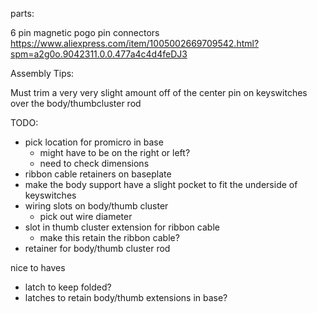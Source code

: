 parts:

6 pin magnetic pogo pin connectors
https://www.aliexpress.com/item/1005002669709542.html?spm=a2g0o.9042311.0.0.477a4c4d4feDJ3

Assembly Tips:

Must trim a very very slight amount off of the center pin on keyswitches over the body/thumbcluster rod

TODO: 

- pick location for promicro in base
  - might have to be on the right or left?
  - need to check dimensions
- ribbon cable retainers on baseplate
- make the body support have a slight pocket to fit the underside of keyswitches
- wiring slots on body/thumb cluster
  - pick out wire diameter
- slot in thumb cluster extension for ribbon cable
  - make this retain the ribbon cable?
- retainer for body/thumb cluster rod

nice to haves
- latch to keep folded?
- latches to retain body/thumb extensions in base?
